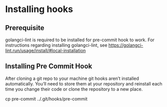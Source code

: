 # Installing hooks

## Prerequisite

golangci-lint is required to be installed for pre-commit hook to work. For instructions regarding installing golangci-lint, see https://golangci-lint.run/usage/install/#local-installation

## Installing Pre Commit Hook
After cloning a git repo to your machine git hooks aren’t installed automatically. You’ll need to store them at your repository and reinstall each time you change their code or clone the repository to a new place.

cp pre-commit ../.git/hooks/pre-commit
